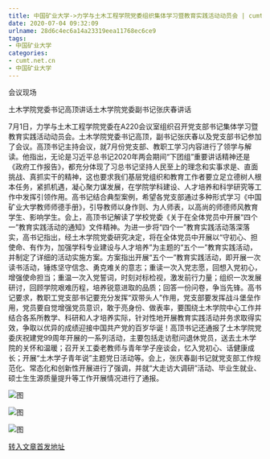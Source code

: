 ```yaml
---
title: 中国矿业大学->力学与土木工程学院党委组织集体学习暨教育实践活动动员会 | cumt.net.cn
date: 2020-07-04 09:32:09
urlname: 28d6c4ec6a14a23319eea11768ec6ce9
tags: 
- 中国矿业大学
categories:
- cumt.net.cn
- 中国矿业大学
---
```

会议现场

土木学院党委书记高顶讲话土木学院党委副书记张庆春讲话

7月1日，力学与土木工程学院党委在A220会议室组织召开党支部书记集体学习暨教育实践活动动员会。土木学院党委书记高顶，副书记张庆春以及党支部书记参加了会议。高顶书记主持会议，就7月份党支部、教职工学习内容进行了领学与解读。他指出，无论是习近平总书记2020年两会期间“下团组”重要讲话精神还是《政府工作报告》，都充分体现了习总书记坚持人民至上的理念和实事求是、直面挑战、真抓实干的精神，这也要求我们基层党组织和教育工作者要立足立德树人根本任务，紧抓机遇，凝心聚力谋发展，在学院学科建设、人才培养和科学研究等工作中发挥引领作用。高书记结合典型案例，希望各党支部通过多种形式学习《中国矿业大学教师师德手册》，引导教师以身作则、为人师表，以高尚的师德师风教育学生、影响学生。会上，高顶书记解读了学校党委《关于在全体党员中开展“四个一”教育实践活动的通知》文件精神。为进一步将“四个一”教育实践活动落深落实，高书记指出，经土木学院党委研究决定，将在全体党员中开展以“守初心、担使命、有作为，加强学科专业建设与人才培养”为主题的“五个一”教育实践活动，并制定了详细的活动实施方案。方案指出开展“五个一”教育实践活动，即开展一次读书活动，锤炼坚守信念、勇克难关的意志；重读一次入党志愿，回想入党初心，增强使命担当；重温一次入党誓词，时刻对标检视，激发前行力量；组织一次发展研讨，回顾学院艰难历程，培养锐意进取的品质；回答一份问卷，争当先锋。高书记要求，教职工党支部书记要充分发挥“双带头人”作用，党支部要发挥战斗堡垒作用，党员要自觉增强党员意识，敢于亮身份、做表率，要围绕土木学院中心工作并结合各系所教学、科研和人才培养实际，针对性地开展教育实践活动并务求取得实效，争取以优异的成绩迎接中国共产党的百岁华诞！高顶书记还通报了土木学院党委庆祝建党99周年开展的一系列活动，主要包括走访慰问退休党员，送去土木学院的关怀和温暖；召开关工委老教师与青年学子座谈会，忆入党初心、话健康成长；开展“土木学子青年说”主题党日活动等。会上，张庆春副书记就党支部工作规范化、常态化和创新性开展进行了强调，并就“大走访大调研”活动、毕业生就业、硕士生生源质量提升等工作开展情况进行了通报。

![图](http://xwzx.cumt.edu.cn/_upload/article/images/bc/c9/e79cde124f9eb34c893dea7a7054/4a406ce2-8648-4ba2-8936-84db617f4053.jpg)

![图](http://xwzx.cumt.edu.cn/_upload/article/images/bc/c9/e79cde124f9eb34c893dea7a7054/0829675e-accd-47f9-b2c0-be53b4c6bdce.jpg)

![图](http://xwzx.cumt.edu.cn/_upload/article/images/bc/c9/e79cde124f9eb34c893dea7a7054/e147b1a1-f61f-4237-9dca-c65a59b42a4c.png)

[转入文章首发地址](http://xwzx.cumt.edu.cn/b4/8f/c523a570511/page.htm)